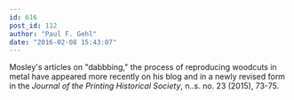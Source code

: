 ```yaml
---
id: 616
post_id: 112
author: "Paul F. Gehl"
date: "2016-02-08 15:43:07"
---
```

Mosley's articles on "dabbbing," the process of reproducing woodcuts in metal have appeared more recently on his blog and in a newly revised form in the <em>Journal of the Printing Historical Society</em>, n..s. no. 23 (2015), 73-75.
